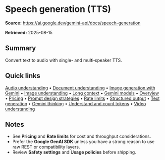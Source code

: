 # Speech generation (TTS)

**Source:** https://ai.google.dev/gemini-api/docs/speech-generation

**Retrieved:** 2025-08-15

## Summary
Convert text to audio with single- and multi‑speaker TTS.

## Quick links
[Audio understanding](audio.md) • [Document understanding](document-processing.md) • [Image generation with Gemini](image-generation.md) • [Image understanding](image-understanding.md) • [Long context](long-context.md) • [Gemini models](models.md) • [Overview](overview.md) • [Pricing](pricing.md) • [Prompt design strategies](prompting-strategies.md) • [Rate limits](rate-limits.md) • [Structured output](structured-output.md) • [Text generation](text-generation.md) • [Gemini thinking](thinking.md) • [Understand and count tokens](tokens.md) • [Video understanding](video-understanding.md)

## Notes
- See **Pricing** and **Rate limits** for cost and throughput considerations.
- Prefer the **Google GenAI SDK** unless you have a strong reason to use raw REST or compatibility layers.
- Review **Safety settings** and **Usage policies** before shipping.
